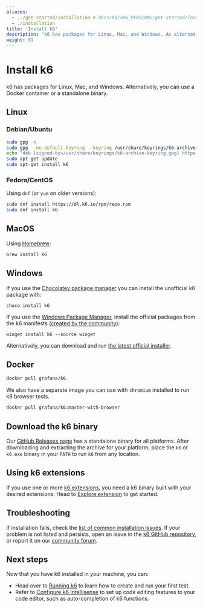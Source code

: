 ```yaml
---
aliases:
  - ../get-started/installation # docs/k6/<K6_VERSION>/get-started/installation
  - ./installation
title: 'Install k6'
description: 'k6 has packages for Linux, Mac, and Windows. As alternatives, you can also using a Docker container or a standalone binary.'
weight: 01
---
```


# Install k6

k6 has packages for Linux, Mac, and Windows. Alternatively, you can use a Docker container or a standalone binary.

## Linux

### Debian/Ubuntu

```bash
sudo gpg -k
sudo gpg --no-default-keyring --keyring /usr/share/keyrings/k6-archive-keyring.gpg --keyserver hkp://keyserver.ubuntu.com:80 --recv-keys C5AD17C747E3415A3642D57D77C6C491D6AC1D69
echo "deb [signed-by=/usr/share/keyrings/k6-archive-keyring.gpg] https://dl.k6.io/deb stable main" | sudo tee /etc/apt/sources.list.d/k6.list
sudo apt-get update
sudo apt-get install k6
```

### Fedora/CentOS

Using `dnf` (or `yum` on older versions):

```bash
sudo dnf install https://dl.k6.io/rpm/repo.rpm
sudo dnf install k6
```

## MacOS

Using [Homebrew](https://brew.sh/):

```bash
brew install k6
```

## Windows

If you use the [Chocolatey package manager](https://chocolatey.org/) you can install the unofficial k6 package with:

```
choco install k6
```

If you use the [Windows Package Manager](https://github.com/microsoft/winget-cli), install the official packages from the k6 manifests [(created by the community)](https://github.com/microsoft/winget-pkgs/tree/master/manifests/k/k6/k6):

```
winget install k6 --source winget
```

Alternatively, you can download and run [the latest official installer](https://dl.k6.io/msi/k6-latest-amd64.msi).

## Docker

```bash
docker pull grafana/k6
```

We also have a separate image you can use with `chromium` installed to run k6 browser tests.

```bash
docker pull grafana/k6:master-with-browser
```

## Download the k6 binary

Our [GitHub Releases page](https://github.com/grafana/k6/releases) has a standalone binary for all platforms. After downloading and extracting the archive for your platform, place the `k6` or `k6.exe` binary in your `PATH` to run `k6` from any location.

## Using k6 extensions

If you use one or more [k6 extensions](https://grafana.com/docs/k6/<K6_VERSION>/extensions), you need a k6 binary built with your desired extensions.
Head to [Explore extension](https://grafana.com/docs/k6/<K6_VERSION>/extensions/explore) to get started.

## Troubleshooting

If installation fails, check the [list of common installation issues](https://grafana.com/docs/k6/<K6_VERSION>/set-up/install-k6/troubleshooting).
If your problem is not listed and persists, open an issue in the [k6 GitHub repository](https://github.com/grafana/k6), or report it on our [community forum](https://community.grafana.com/).

## Next steps

Now that you have k6 installed in your machine, you can:

- Head over to [Running k6](https://grafana.com/docs/k6/<K6_VERSION>/get-started/running-k6/) to learn how to create and run your first test.
- Refer to [Configure k6 Intellisense](https://grafana.com/docs/k6/<K6_VERSION>/set-up/configure-k6-intellisense/) to set up code editing features to your code editor, such as auto-completion of k6 functions.
